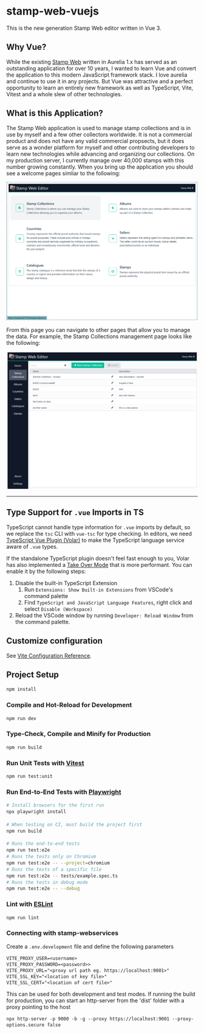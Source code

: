 # stamp-web-vuejs

This is the new generation Stamp Web editor written in Vue 3.  

## Why Vue?
While the existing [Stamp Web](https://github.com/stamp-web/stamp-web-aurelia) written in Aurelia 1.x has served as an outstanding application for over 10 years, I wanted to learn Vue and convert the application to this modern JavaScript framework stack.  I love aurelia and continue to use it in any projects.  But Vue was attractive and a perfect opportunity to learn an entirely new framework as well as TypeScript, Vite, Vitest and a whole slew of other technologies.

## What is this Application?

The Stamp Web application is used to manage stamp collections and is in use by myself and a few other collectors worldwide.  It is not a commercial product and does not have any valid commercial propsects, but it does serve as a wonder platform for myself and other contributing developers to learn new technologies while advancing and organizing our collections. On my production server, I currently manage over 40,000 stamps with this number growing constantly.  When you bring up the application you should see a welcome pages simliar to the following:

![Stamp Web home view](https://raw.githubusercontent.com/stamp-web/stamp-web-vuejs/main/media/StampWebHome.png)

From this page you can navigate to other pages that allow you to manage the data.  For example, the Stamp Collections management page looks like the following:

![Stamp Web collections view](https://raw.githubusercontent.com/stamp-web/stamp-web-vuejs/main/media/StampWebCollections.png)

***

## Type Support for `.vue` Imports in TS

TypeScript cannot handle type information for `.vue` imports by default, so we replace the `tsc` CLI with `vue-tsc` for type checking. In editors, we need [TypeScript Vue Plugin (Volar)](https://marketplace.visualstudio.com/items?itemName=Vue.vscode-typescript-vue-plugin) to make the TypeScript language service aware of `.vue` types.

If the standalone TypeScript plugin doesn't feel fast enough to you, Volar has also implemented a [Take Over Mode](https://github.com/johnsoncodehk/volar/discussions/471#discussioncomment-1361669) that is more performant. You can enable it by the following steps:

1. Disable the built-in TypeScript Extension
    1) Run `Extensions: Show Built-in Extensions` from VSCode's command palette
    2) Find `TypeScript and JavaScript Language Features`, right click and select `Disable (Workspace)`
2. Reload the VSCode window by running `Developer: Reload Window` from the command palette.

## Customize configuration

See [Vite Configuration Reference](https://vitejs.dev/config/).

## Project Setup

```sh
npm install
```

### Compile and Hot-Reload for Development

```sh
npm run dev
```

### Type-Check, Compile and Minify for Production

```sh
npm run build
```

### Run Unit Tests with [Vitest](https://vitest.dev/)

```sh
npm run test:unit
```

### Run End-to-End Tests with [Playwright](https://playwright.dev)

```sh
# Install browsers for the first run
npx playwright install

# When testing on CI, must build the project first
npm run build

# Runs the end-to-end tests
npm run test:e2e
# Runs the tests only on Chromium
npm run test:e2e -- --project=chromium
# Runs the tests of a specific file
npm run test:e2e -- tests/example.spec.ts
# Runs the tests in debug mode
npm run test:e2e -- --debug
```

### Lint with [ESLint](https://eslint.org/)

```sh
npm run lint
```


### Connecting with stamp-webservices

Create a ``.env.development`` file and define the following parameters

```text
VITE_PROXY_USER=<username>
VITE_PROXY_PASSWORD=<password>>
VITE_PROXY_URL="<proxy url path eg. https://localhost:9001>"
VITE_SSL_KEY="<location of key file>"
VITE_SSL_CERT="<location of cert file>"
```

This can be used for both development and test modes.  If running the build for production,
you can start an http-server from the 'dist' folder with a proxy pointing to the host


```shell
npx http-server -p 9000 -b -g --proxy https://localhost:9001 --proxy-options.secure false
```